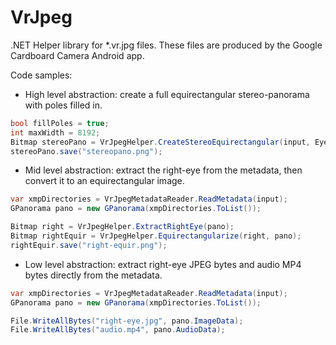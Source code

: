 # VrJpeg #

.NET Helper library for *.vr.jpg files. These files are produced by the Google Cardboard Camera Android app.

Code samples:

- High level abstraction: create a full equirectangular stereo-panorama with poles filled in.

```csharp
bool fillPoles = true;
int maxWidth = 8192;
Bitmap stereoPano = VrJpegHelper.CreateStereoEquirectangular(input, EyeImageGeometry.OverUnder, fillPoles, maxWidth);
stereoPano.save("stereopano.png");
```

- Mid level abstraction: extract the right-eye from the metadata, then convert it to an equirectangular image.

```csharp
var xmpDirectories = VrJpegMetadataReader.ReadMetadata(input);
GPanorama pano = new GPanorama(xmpDirectories.ToList());

Bitmap right = VrJpegHelper.ExtractRightEye(pano);
Bitmap rightEquir = VrJpegHelper.Equirectangularize(right, pano);
rightEquir.save("right-equir.png");
```

- Low level abstraction: extract right-eye JPEG bytes and audio MP4 bytes directly from the metadata.

```csharp
var xmpDirectories = VrJpegMetadataReader.ReadMetadata(input);
GPanorama pano = new GPanorama(xmpDirectories.ToList());

File.WriteAllBytes("right-eye.jpg", pano.ImageData);
File.WriteAllBytes("audio.mp4", pano.AudioData);
```
